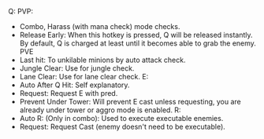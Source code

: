 Q:
PVP:
- Combo, Harass (with mana check) mode checks. 
- Release Early: When this hotkey is pressed, Q will be released instantly. By default, Q is charged at least until it becomes able to grab the enemy.
PVE
- Last hit: To unkilable minions by auto attack check.
- Jungle Clear: Use for jungle check. 
- Lane Clear: Use for lane clear check.
E:
- Auto After Q Hit: Self explanatory.
- Request: Request E with pred.
- Prevent Under Tower: Will prevent E cast unless requesting, you are already under tower or aggro mode is enabled.
R:
- Auto R: (Only in combo): Used to execute executable enemies.
- Request: Request Cast (enemy doesn't need to be executable).

